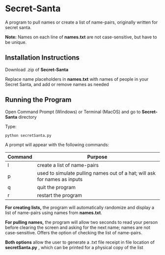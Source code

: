 # Secret-Santa
A program to pull names or create a list of name-pairs, originally written for secret santa.

**Note:** Names on each line of **names.txt** are not case-sensitive, but have to be unique.

## Installation Instructions ##
Download .zip of **Secret-Santa**

Replace name placeholders in **names.txt** with names of people in your Secret Santa, and add or remove names as needed

## Running the Program ##
Open Command Prompt (Windows) or Terminal (MacOS) and go to **Secret-Santa** directory

Type:
```
python secretSanta.py
```
A prompt will appear with the following commands:

| Command | Purpose                                                                   |
| ------- | ------------------------------------------------------------------------- |
| l       | create a list of name-pairs                                               |
| p       | used to simulate pulling names out of a hat; will ask for names as inputs |
| q       | quit the program                                                          |
| r       | restart the program                                                       |

**For creating lists,** the program will automatically randomize and display a list of name-pairs using names from **names.txt**.

**For pulling names,** the program will allow two seconds to read your person before clearing the screen and asking for the next name; names are not case-sensitive. Offers the option of checking the list of name-pairs.

**Both options** allow the user to generate a .txt file receipt in file location of **secretSanta.py** , which can be printed for a physical copy of the list
